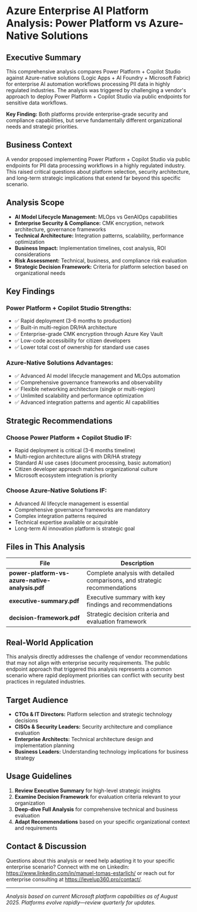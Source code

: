# Azure Enterprise AI Platform Analysis: Power Platform vs Azure-Native Solutions

## Executive Summary
This comprehensive analysis compares Power Platform + Copilot Studio against Azure-native solutions (Logic Apps + AI Foundry + Microsoft Fabric) for enterprise AI automation workflows processing PII data in highly regulated industries. The analysis was triggered by challenging a vendor's approach to deploy Power Platform + Copilot Studio via public endpoints for sensitive data workflows.

**Key Finding:** Both platforms provide enterprise-grade security and compliance capabilities, but serve fundamentally different organizational needs and strategic priorities.

## Business Context
A vendor proposed implementing Power Platform + Copilot Studio via public endpoints for PII data processing workflows in a highly regulated industry. This raised critical questions about platform selection, security architecture, and long-term strategic implications that extend far beyond this specific scenario.

## Analysis Scope
- **AI Model Lifecycle Management:** MLOps vs GenAIOps capabilities
- **Enterprise Security & Compliance:** CMK encryption, network architecture, governance frameworks
- **Technical Architecture:** Integration patterns, scalability, performance optimization
- **Business Impact:** Implementation timelines, cost analysis, ROI considerations
- **Risk Assessment:** Technical, business, and compliance risk evaluation
- **Strategic Decision Framework:** Criteria for platform selection based on organizational needs

## Key Findings

### Power Platform + Copilot Studio Strengths:
- ✅ Rapid deployment (3-6 months to production)
- ✅ Built-in multi-region DR/HA architecture
- ✅ Enterprise-grade CMK encryption through Azure Key Vault
- ✅ Low-code accessibility for citizen developers
- ✅ Lower total cost of ownership for standard use cases

### Azure-Native Solutions Advantages:
- ✅ Advanced AI model lifecycle management and MLOps automation
- ✅ Comprehensive governance frameworks and observability
- ✅ Flexible networking architecture (single or multi-region)
- ✅ Unlimited scalability and performance optimization
- ✅ Advanced integration patterns and agentic AI capabilities

## Strategic Recommendations

### Choose Power Platform + Copilot Studio IF:
- Rapid deployment is critical (3-6 months timeline)
- Multi-region architecture aligns with DR/HA strategy
- Standard AI use cases (document processing, basic automation)
- Citizen developer approach matches organizational culture
- Microsoft ecosystem integration is priority

### Choose Azure-Native Solutions IF:
- Advanced AI lifecycle management is essential
- Comprehensive governance frameworks are mandatory
- Complex integration patterns required
- Technical expertise available or acquirable
- Long-term AI innovation platform is strategic goal

## Files in This Analysis

| File | Description |
|------|-------------|
| **power-platform-vs-azure-native-analysis.pdf** | Complete analysis with detailed comparisons, and strategic recommendations |
| **executive-summary.pdf** | Executive summary with key findings and recommendations |
| **decision-framework.pdf** | Strategic decision criteria and evaluation framework |

## Real-World Application
This analysis directly addresses the challenge of vendor recommendations that may not align with enterprise security requirements. The public endpoint approach that triggered this analysis represents a common scenario where rapid deployment priorities can conflict with security best practices in regulated industries.

## Target Audience
- **CTOs & IT Directors:** Platform selection and strategic technology decisions
- **CISOs & Security Leaders:** Security architecture and compliance evaluation
- **Enterprise Architects:** Technical architecture design and implementation planning
- **Business Leaders:** Understanding technology implications for business strategy

## Usage Guidelines
1. **Review Executive Summary** for high-level strategic insights
2. **Examine Decision Framework** for evaluation criteria relevant to your organization
3. **Deep-dive Full Analysis** for comprehensive technical and business evaluation
4. **Adapt Recommendations** based on your specific organizational context and requirements

## Contact & Discussion
Questions about this analysis or need help adapting it to your specific enterprise scenario? Connect with me on LinkedIn: https://www.linkedin.com/in/manuel-tomas-estarlich/ or reach out for enterprise consulting at https://levelup360.pro/contact/.

---
*Analysis based on current Microsoft platform capabilities as of August 2025. Platforms evolve rapidly—review quarterly for updates.*